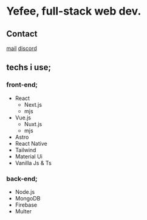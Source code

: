 # Yefee, full-stack web dev.

## Contact
[mail](mailto:findikliyavuzefe@gmail.com)
[discord](https://discord.com/users/420291800905940992)

## techs i use;

### front-end;
* React
  * Next.js
  * mjs
* Vue.js
  * Nuxt.js
  * mjs
* Astro
* React Native
* Tailwind
* Material Ui
* Vanilla Js & Ts

### back-end;
* Node.js
 * MongoDB
 * Firebase
 * Multer
